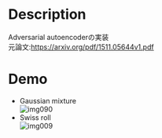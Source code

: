 # Description
Adversarial autoencoderの実装<br>
元論文:https://arxiv.org/pdf/1511.05644v1.pdf

# Demo
* Gaussian mixture<br>
![img090](https://user-images.githubusercontent.com/61660491/76135815-f49f3e00-606d-11ea-9d52-d7955e7f3851.png)
* Swiss roll<br>
![img009](https://user-images.githubusercontent.com/61660491/76135816-f537d480-606d-11ea-8687-4646324e7039.png)

